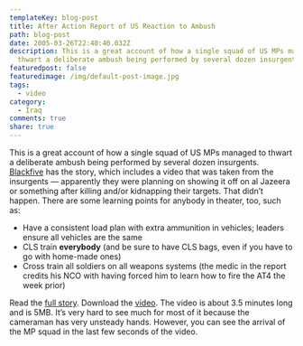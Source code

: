 ```yaml
---
templateKey: blog-post
title: After Action Report of US Reaction to Ambush
path: blog-post
date: 2005-03-26T22:40:40.032Z
description: This is a great account of how a single squad of US MPs managed to
  thwart a deliberate ambush being performed by several dozen insurgents.
featuredpost: false
featuredimage: /img/default-post-image.jpg
tags:
  - video
category:
  - Iraq
comments: true
share: true
---
```

<!--StartFragment-->

This is a great account of how a single squad of US MPs managed to thwart a deliberate ambush being performed by several dozen insurgents. [Blackfive](http://www.blackfive.net/) has the story, which includes a video that was taken from the insurgents — apparently they were planning on showing it off on al Jazeera or something after killing and/or kidnapping their targets. That didn’t happen. There are some learning points for anybody in theater, too, such as:

* Have a consistent load plan with extra ammunition in vehicles; leaders ensure all vehicles are the same
* CLS train **everybody** (and be sure to have CLS bags, even if you have to go with home-made ones)
* Cross train all soldiers on all weapons systems (the medic in the report credits his NCO with having forced him to learn how to fire the AT4 the week prior)



Read the [full story](http://www.blackfive.net/main/2005/03/after_action_re.html). Download the [video](http://www.dvidshub.net/video/jump.php?2099). The video is about 3.5 minutes long and is 5MB. It’s very hard to see much for most of it because the cameraman has very unsteady hands. However, you can see the arrival of the MP squad in the last few seconds of the video.

<!--EndFragment-->